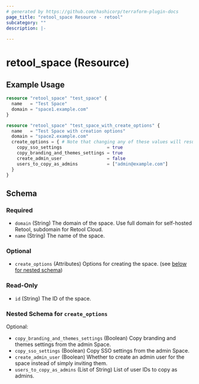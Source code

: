```yaml
---
# generated by https://github.com/hashicorp/terraform-plugin-docs
page_title: "retool_space Resource - retool"
subcategory: ""
description: |-
  
---
```


# retool_space (Resource)



## Example Usage

```terraform
resource "retool_space" "test_space" {
  name   = "Test Space"
  domain = "space1.example.com"
}

resource "retool_space" "test_space_with_create_options" {
  name   = "Test Space with creation options"
  domain = "space2.example.com"
  create_options = { # Note that changing any of these values will result in the old space being deleted and a new space being created
    copy_sso_settings                 = true
    copy_branding_and_themes_settings = true
    create_admin_user                 = false
    users_to_copy_as_admins           = ["admin@example.com"]
  }
}
```

<!-- schema generated by tfplugindocs -->
## Schema

### Required

- `domain` (String) The domain of the space. Use full domain for self-hosted Retool, subdomain for Retool Cloud.
- `name` (String) The name of the space.

### Optional

- `create_options` (Attributes) Options for creating the space. (see [below for nested schema](#nestedatt--create_options))

### Read-Only

- `id` (String) The ID of the space.

<a id="nestedatt--create_options"></a>
### Nested Schema for `create_options`

Optional:

- `copy_branding_and_themes_settings` (Boolean) Copy branding and themes settings from the admin Space.
- `copy_sso_settings` (Boolean) Copy SSO settings from the admin Space.
- `create_admin_user` (Boolean) Whether to create an admin user for the space instead of simply inviting them.
- `users_to_copy_as_admins` (List of String) List of user IDs to copy as admins.
